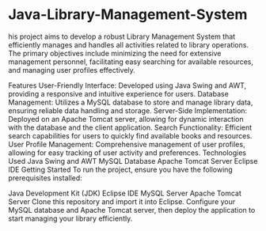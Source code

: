 # Java-Library-Management-System
his project aims to develop a robust Library Management System that efficiently manages and handles all activities related to library operations. The primary objectives include minimizing the need for extensive management personnel, facilitating easy searching for available resources, and managing user profiles effectively.

Features
User-Friendly Interface: Developed using Java Swing and AWT, providing a responsive and intuitive experience for users.
Database Management: Utilizes a MySQL database to store and manage library data, ensuring reliable data handling and storage.
Server-Side Implementation: Deployed on an Apache Tomcat server, allowing for dynamic interaction with the database and the client application.
Search Functionality: Efficient search capabilities for users to quickly find available books and resources.
User Profile Management: Comprehensive management of user profiles, allowing for easy tracking of user activity and preferences.
Technologies Used
Java Swing and AWT
MySQL Database
Apache Tomcat Server
Eclipse IDE
Getting Started
To run the project, ensure you have the following prerequisites installed:

Java Development Kit (JDK)
Eclipse IDE
MySQL Server
Apache Tomcat Server
Clone this repository and import it into Eclipse. Configure your MySQL database and Apache Tomcat server, then deploy the application to start managing your library efficiently.
